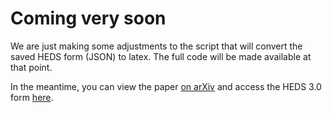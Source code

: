 # Coming very soon
We are just making some adjustments to the script that will convert the saved HEDS form (JSON) to latex.  The full code will be made available at that point.

In the meantime, you can view the paper [on arXiv](https://arxiv.org/abs/2412.07940) and access the HEDS 3.0 form [here](https://nlp-heds.github.io/).
